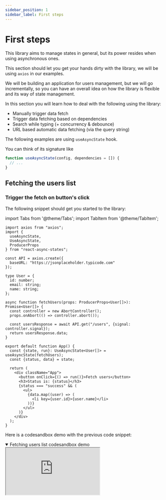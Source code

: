 ```yaml
---
sidebar_position: 1
sidebar_label: First steps
---
```


# First steps

This library aims to manage states in general, but its power resides when using
asynchronous ones.

This section should let you get your hands dirty with the library, we will be
using `axios` in our examples.

We will be building an application for users management, but we will go
incrementally, so you can have an overall idea on how the library is flexible
and its way of state management.

In this section you will learn how to deal with the following using the library:

- Manually trigger data fetch
- Trigger data fetching based on dependencies
- Search while typing (+ concurrency & debounce)
- URL based automatic data fetching (via the query string)

The following examples are using `useAsyncState` hook.

You can think of its signature like

```typescript
function useAsyncState(config, dependencies = []) {
  // ...
}
```

## Fetching the users list

### Trigger the fetch on button's click

The following snippet should get you started to the library:

import Tabs from '@theme/Tabs'; import TabItem from '@theme/TabItem';


```tsx
import axios from "axios";
import {
  useAsyncState,
  UseAsyncState,
  ProducerProps
} from "react-async-states";

const API = axios.create({
  baseURL: "https://jsonplaceholder.typicode.com"
});

type User = {
  id: number;
  email: string;
  name: string;
};

async function fetchUsers(props: ProducerProps<User[]>): Promise<User[]> {
  const controller = new AbortController();
  props.onAbort(() => controller.abort());

  const usersResponse = await API.get("/users", {signal: controller.signal});
  return usersResponse.data;
}

export default function App() {
  const {state, run}: UseAsyncState<User[]> = useAsyncState(fetchUsers);
  const {status, data} = state;

  return (
    <div className="App">
      <button onClick={() => run()}>Fetch users</button>
      <h3>Status is: {status}</h3>
      {status === "success" && (
        <ul>
          {data.map((user) => (
            <li key={user.id}>{user.name}</li>
          ))}
        </ul>
      )}
    </div>
  );
}
```

Here is a codesandbox demo with the previous code snippet:

<details open>
<summary>Fetching users list codesandbox demo</summary>

<iframe style={{width: '100%', height: '500px', border: 0, borderRadius: 4,
overflow: 'hidden'}}
src="https://codesandbox.io/embed/react-typescript-forked-8i2sib?fontsize=14&hidenavigation=1&theme=dark"
allow="accelerometer; ambient-light-sensor; camera; encrypted-media;
geolocation; gyroscope; hid; microphone; midi; payment; usb; vr;
xr-spatial-tracking"
sandbox="allow-forms allow-modals allow-popups allow-presentation
allow-same-origin allow-scripts"
/>

</details>

This example was chosen on purpose so it may be familiar to you if you already
know `react-query` or any other library using the same paradigm.

### Make it automatic on mount

Let's take a close look at how we used the `useAsyncState` hook in the previous
example:

```typescript
const {state, run}: UseAsyncState<User[]> = useAsyncState(fetchUsers);
```

This is equivalent to its base version:

```typescript
const {state, run}: UseAsyncState<User[]> = useAsyncState({
  // highlight-next-line
  producer: fetchUsers,
});
```

The base way to `useAsyncState` hook is the use a configuration object. If
sometimes your use case is basic, the library supported some shortcuts.

To make it run automatically on mount, let's mark it as `lazy: false`:

See it here:
<details>
<summary>Fetching users list automatically on mount codesandbox demo</summary>

<iframe style={{width: '100%', height: '500px', border: 0, borderRadius: 4,
overflow: 'hidden'}}
src="https://codesandbox.io/embed/react-typescript-forked-ycq7xf?fontsize=14&hidenavigation=1&theme=dark"
allow="accelerometer; ambient-light-sensor; camera; encrypted-media;
geolocation; gyroscope; hid; microphone; midi; payment; usb; vr;
xr-spatial-tracking"
sandbox="allow-forms allow-modals allow-popups allow-presentation
allow-same-origin allow-scripts"
/>

</details>


## Fetching the user details
### React to dependencies with condition

Now, let's fetch the user details when typing his id.

This time, we will be:

- Storing the `userId` in a state variable using react's `useState`.
- Pass the userId to our `producer` in the `payload`.
- Only fetch if the userId is `truthy`.
- Fetch everytime the `userId` changes.
- Abort the previous call if a second is done while `pending`.

Here is a full working example:


```tsx
async function fetchUser(props: ProducerProps<User>): Promise<User> {
  const controller = new AbortController();
  props.onAbort(() => controller.abort());

  const {userId} = props.payload;

  const usersResponse = await API.get("/users/" + userId, {
    signal: controller.signal
  });
  return usersResponse.data;
}

export default function App() {
  const [userId, setUserId] = React.useState("");
  const {state}: UseAsyncState<User> = useAsyncState(
    {
      lazy: false,
      condition: !!userId,
      producer: fetchUser,
      payload: {
        userId
      }
    },
    [userId]
  );
  const {status, data, props} = state;

  return (
    <div className="App">
      <input onChange={(e) => setUserId(e.target.value)}/>
      <h3>Status is: {status}</h3>
      {status === "success" && (
        <details open>
          <pre>{JSON.stringify(data, null, 4)}</pre>
        </details>
      )}
      {status === "error" && (
        <div>
          error while retrieving user with id: {props?.payload.userId}
          <pre>{data.toString()}</pre>
        </div>
      )}
    </div>
  );
}

```

Try it here, notice the cancellation of previous requests, also, you can remove
the abort callback and/or the signal to make concurrency chaos, and make sure to
observe the consistency in the UI.

<details>
<summary>react to dependencies change with condition codesandbox demo</summary>

<iframe style={{width: '100%', height: '500px', border: 0, borderRadius: 4,
overflow: 'hidden'}}
src="https://codesandbox.io/embed/react-typescript-forked-qr44ti?fontsize=14&hidenavigation=1&theme=dark"
allow="accelerometer; ambient-light-sensor; camera; encrypted-media;
geolocation; gyroscope; hid; microphone; midi; payment; usb; vr;
xr-spatial-tracking"
sandbox="allow-forms allow-modals allow-popups allow-presentation
allow-same-origin allow-scripts"
/>

</details>

### Debounce search while typing

If we look at the previous example, we run a fetch request whenever the user
types something (and we ignore empty string).

Now, let's debounce the run by `400ms`:

That's all we need to do it:

```tsx
// ...
export default function App() {
  const [userId, setUserId] = React.useState("");
  const {state}: UseAsyncState<User> = useAsyncState(
    {
      lazy: false,
      condition: !!userId,
      producer: fetchUser,
      // highlight-next-line
      runEffect: "debounce",
      // highlight-next-line
      runEffectDurationMs: 400,
      payload: {
        userId
      }
    },
    [userId]
  );
  // ...
}

```

Try it here:

<details>
<summary>debounce the run codesandbox demo</summary>

<iframe style={{width: '100%', height: '500px', border: 0, borderRadius: 4,
overflow: 'hidden'}}
src="https://codesandbox.io/embed/react-typescript-forked-r2qd8q?fontsize=14&hidenavigation=1&theme=dark"
allow="accelerometer; ambient-light-sensor; camera; encrypted-media;
geolocation; gyroscope; hid; microphone; midi; payment; usb; vr;
xr-spatial-tracking"
sandbox="allow-forms allow-modals allow-popups allow-presentation
allow-same-origin allow-scripts"
/>

</details>

:::tip
The `run` function supports passing parameters to the `producer`, received as `args`.

Let's edit the previous example and get rid of the state variable:

```tsx

async function fetchUser(props: ProducerProps<User>): Promise<User> {
  const controller = new AbortController();
  props.onAbort(() => controller.abort());

  // highlight-next-line
  const [userId] = props.args;

  const usersResponse = await API.get("/users/" + userId, {
    signal: controller.signal
  });
  return usersResponse.data;
}

export default function App() {
  const { run, state }: UseAsyncState<User> = useAsyncState({
    lazy: true,
    producer: fetchUser,
    runEffect: "debounce",
    runEffectDurationMs: 400
  });
  const { status, data, props } = state;

  return (
    <div className="App">
      <input onChange={(e) => run(e.target.value)} />
      <h3>Status is: {status}</h3>
      {status === "success" && (
        <details open>
          <pre>{JSON.stringify(data, null, 4)}</pre>
        </details>
      )}
      {status === "error" && (
        <div>
          error while retrieving user with id: {props?.payload.userId}
          <pre>{data.toString()}</pre>
        </div>
      )}
    </div>
  );
}

```

See it here:

<details>
<summary>run with userId codesandbox demo</summary>

<iframe style={{width: '100%', height: '500px', border: 0, borderRadius: 4,
overflow: 'hidden'}}
src="https://codesandbox.io/embed/react-typescript-forked-dz0knu?fontsize=14&hidenavigation=1&theme=dark"
allow="accelerometer; ambient-light-sensor; camera; encrypted-media;
geolocation; gyroscope; hid; microphone; midi; payment; usb; vr;
xr-spatial-tracking"
sandbox="allow-forms allow-modals allow-popups allow-presentation
allow-same-origin allow-scripts"
/>

</details>


Notice that we removed the state variable and also the payload and the dependency
array.

The library's default dependencies are an empty array.
:::

:::note
If you take a close look at how we used `useAsyncState` in the previous example,
you'd see that our producer does not depend from any closure related to
the component render:
it can safely be moved to module level.
```typescript
const searchUserConfig = {
  lazy: true,
  producer: fetchUser,
  runEffect: "debounce",
  runEffectDurationMs: 400
};

export default function App() {
  const {run, state}: UseAsyncState<User> = useAsyncState(searchUserConfig);
  const {status, data, props} = state;
  // the rest
}
```
:::

### React to URL change

Now, rather than writing the user id and reacting to a state variable, let's
grab the `userId` from the url and navigate when the typed value changes.

```tsx
// highlit-next-line
const {userId} = useParams();
const {state}: UseAsyncState<User> = useAsyncState(
  {
    lazy: false,
    condition: !!userId,
    producer: fetchUser,
    payload: {
      userId
    }
  },
  [userId]
);
const {status, data, props} = state;


// AND

const navigate = useNavigate();

function onChange(e) {
  const id = e.target.value;
  if (id) {
    navigate(`/users/${id}`);
  }
}
<input onChange={onChange} />;

```

See it in action here:


<details>
<summary>Read userId from the URL codesandbox demo</summary>

<iframe style={{width: '100%', height: '500px', border: 0, borderRadius: 4,
overflow: 'hidden'}}
src="https://codesandbox.io/embed/react-typescript-forked-w9v2ss?fontsize=14&hidenavigation=1&theme=dark"
allow="accelerometer; ambient-light-sensor; camera; encrypted-media;
geolocation; gyroscope; hid; microphone; midi; payment; usb; vr;
xr-spatial-tracking"
sandbox="allow-forms allow-modals allow-popups allow-presentation
allow-same-origin allow-scripts"
/>

</details>



### Skip the pending state if request is so fast

To skip the pending state, the `skipPendingDelayMs` is used.

It means that when state turns to pending, and then changes under that delay,
the pending update shall be skipped.

```tsx
// highlit-next-line
const {userId} = useParams();
const {state}: UseAsyncState<User> = useAsyncState(
  {
    lazy: false,
    condition: !!userId,
    producer: fetchUser,
    skipPendingDelayMs: 400,
    payload: {
      userId
    }
  },
  [userId]
);
const {status, data, props} = state;


// AND

const navigate = useNavigate();

function onChange(e) {
  const id = e.target.value;
  if (id) {
    navigate(`/users/${id}`);
  }
}
<input onChange={onChange} />;

```

See it in action here, and notice that when having a good internet connexion
that the experience feels instantaneous.


<details>
<summary>Skip the pending state</summary>

<iframe style={{width: '100%', height: '500px', border: 0, borderRadius: 4,
overflow: 'hidden'}}
src="https://codesandbox.io/embed/react-typescript-forked-dphucp?fontsize=14&hidenavigation=1&theme=dark"
allow="accelerometer; ambient-light-sensor; camera; encrypted-media;
geolocation; gyroscope; hid; microphone; midi; payment; usb; vr;
xr-spatial-tracking"
sandbox="allow-forms allow-modals allow-popups allow-presentation
allow-same-origin allow-scripts"
/>

</details>


